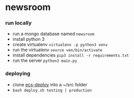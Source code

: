# newsroom

### run locally
* run a mongo database named `newsroom`
* install python 3
* create virtualenv `virtualenv -p python3 venv`
* run the virtualenv `source ven/bin/activate`
* install dependencies `pip3 install -r requirements.txt`
* run the server `python3 main.py`

### deploying
* clone [ecs-deploy](https://github.com/silinternational/ecs-deploy) into a ~/src folder
* `bash deploy.sh testing | production`
